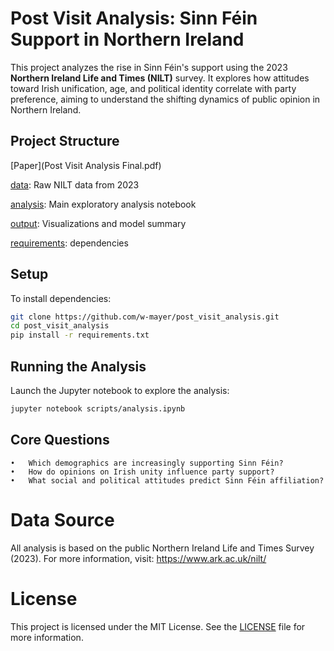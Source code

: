 # Post Visit Analysis: Sinn Féin Support in Northern Ireland

This project analyzes the rise in Sinn Féin's support using the 2023 **Northern Ireland Life and Times (NILT)** survey. It explores how attitudes toward Irish unification, age, and political identity correlate with party preference, aiming to understand the shifting dynamics of public opinion in Northern Ireland.

## Project Structure
[Paper](Post Visit Analysis Final.pdf)

[data](data/data.sav): Raw NILT data from 2023

[analysis](scripts/analysis.ipynb): Main exploratory analysis notebook

[output](output/): Visualizations and model summary

[requirements](requirements.txt): dependencies

## Setup

To install dependencies:

```bash
git clone https://github.com/w-mayer/post_visit_analysis.git
cd post_visit_analysis
pip install -r requirements.txt
```
## Running the Analysis

Launch the Jupyter notebook to explore the analysis:
```bash
jupyter notebook scripts/analysis.ipynb
```

## Core Questions
	•	Which demographics are increasingly supporting Sinn Féin?
	•	How do opinions on Irish unity influence party support?
	•	What social and political attitudes predict Sinn Féin affiliation?

# Data Source
All analysis is based on the public Northern Ireland Life and Times Survey (2023). For more information, visit: https://www.ark.ac.uk/nilt/

# License
This project is licensed under the MIT License. See the [LICENSE](LICENSE) file for more information.
